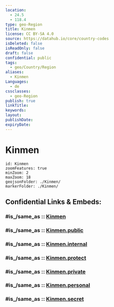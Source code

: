```yaml
---
location:
  - 24.5
  - 118.4
type: geo-Region
title: Kinmen
license: CC BY-SA 4.0
source: https://datahub.io/core/country-codes
isDeleted: false
isReadOnly: false
draft: false
confidential: public
tags:
  - geo/Country/Region
aliases:
  - Kinmen
Languages:
  - de
cssclasses:
  - geo-Region
publish: true
linkTitle:
keywords:
layout:
publishDate:
expiryDate:
---
```


# Kinmen

```leaflet
id: Kinmen
zoomFeatures: true 
minZoom: 2 
maxZoom: 18
geojsonFolder: ./Kinmen/
markerFolder: ./Kinmen/
```


## Confidential Links & Embeds: 

### #is_/same_as :: [Kinmen](/_Standards/Earth/Continent/Asia/Asia~East/Taiwan/Provinces~Taiwan/Fujian/counties~Fujian/Kinmen.md) 

### #is_/same_as :: [Kinmen.public](/_public/Earth/Continent/Asia/Asia~East/Taiwan/Provinces~Taiwan/Fujian/counties~Fujian/Kinmen.public.md) 

### #is_/same_as :: [Kinmen.internal](/_internal/Earth/Continent/Asia/Asia~East/Taiwan/Provinces~Taiwan/Fujian/counties~Fujian/Kinmen.internal.md) 

### #is_/same_as :: [Kinmen.protect](/_protect/Earth/Continent/Asia/Asia~East/Taiwan/Provinces~Taiwan/Fujian/counties~Fujian/Kinmen.protect.md) 

### #is_/same_as :: [Kinmen.private](/_private/Earth/Continent/Asia/Asia~East/Taiwan/Provinces~Taiwan/Fujian/counties~Fujian/Kinmen.private.md) 

### #is_/same_as :: [Kinmen.personal](/_personal/Earth/Continent/Asia/Asia~East/Taiwan/Provinces~Taiwan/Fujian/counties~Fujian/Kinmen.personal.md) 

### #is_/same_as :: [Kinmen.secret](/_secret/Earth/Continent/Asia/Asia~East/Taiwan/Provinces~Taiwan/Fujian/counties~Fujian/Kinmen.secret.md)

